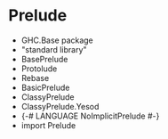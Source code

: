 # Prelude

* GHC.Base package
* "standard library"
* BasePrelude
* Protolude
* Rebase
* BasicPrelude
* ClassyPrelude
* ClassyPrelude.Yesod
* {-# LANGUAGE NoImplicitPrelude #-}
* import Prelude
